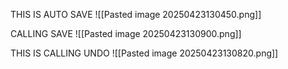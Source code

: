 THIS IS AUTO SAVE
![[Pasted image 20250423130450.png]]


CALLING  SAVE
![[Pasted image 20250423130900.png]]



THIS IS CALLING  UNDO
![[Pasted image 20250423130820.png]]